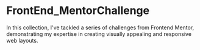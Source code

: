 # FrontEnd_MentorChallenge
In this collection, I've tackled a series of challenges from Frontend Mentor, demonstrating my expertise in creating visually appealing and responsive web layouts.
